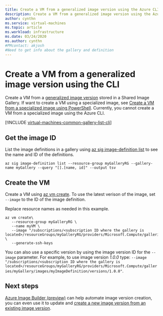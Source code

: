 ```yaml
---
title: Create a VM from a generalized image version using the Azure CLI 
description: Create a VM from a generalized image version using the Azure CLI.
author: cynthn
ms.service: virtual-machines
ms.topic: article
ms.workload: infrastructure
ms.date: 03/24/2020
ms.author: cynthn
#PMcontact: akjosh
#Need to get info about the gallery and definition
---
```

# Create a VM from a generalized image version using the CLI

Create a VM from a [generalized image version](https://docs.microsoft.com/azure/virtual-machines/linux/shared-image-galleries#generalized-and-specialized-images) stored in a Shared Image Gallery. If want to create a VM using a specialized image, see [Create a VM from a specialized image using PowerShell](vm-specialized-image-version-powershell.md). Currently, you cannot create a VM from a specialized image using the Azure CLI.

[!INCLUDE [virtual-machines-common-gallery-list-cli](../../includes/virtual-machines-common-gallery-list-cli.md)]

## Get the image ID

List the image definitions in a gallery using [az sig image-definition list](/cli/azure/sig/image-definition#az-sig-image-definition-list) to see the name and ID of the definitions.

```azurecli-interactive 
az sig image-definition list --resource-group myGalleryRG --gallery-name myGallery --query "[].[name, id]" --output tsv
```

## Create the VM

Create a VM using [az vm create](/cli/azure/vm#az-vm-create). To use the latest verison of the image, set `--image` to the ID of the image definition. 

Replace resource names as needed in this example. 

```azurecli-interactive 
az vm create\
   --resource-group myGalleryRG \
   --name myVM \
   --image "/subscriptions/<subscription ID where the gallery is located>/resourceGroups/myGalleryRG/providers/Microsoft.Compute/galleries/myGallery/images/myImageDefinition" \
   --generate-ssh-keys
```

You can also use a specific version by using the image version ID for the `--image` parameter. For example, to use image version *1.0.0* type: `--image "/subscriptions/<subscription ID where the gallery is located>/resourceGroups/myGalleryRG/providers/Microsoft.Compute/galleries/myGallery/images/myImageDefinition/versions/1.0.0"`.

## Next steps


[Azure Image Builder (preview)](./linux/image-builder-overview.md) can help automate image version creation, you can even use it to update and [create a new image version from an existing image version](./linux/image-builder-gallery-update-image-version.md). 